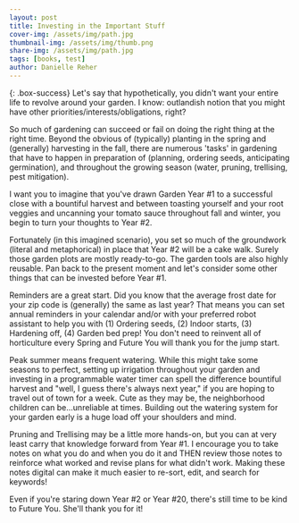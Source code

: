 ```yaml
---
layout: post
title: Investing in the Important Stuff
cover-img: /assets/img/path.jpg
thumbnail-img: /assets/img/thumb.png
share-img: /assets/img/path.jpg
tags: [books, test]
author: Danielle Reher
---
```


{: .box-success}
Let's say that hypothetically, you didn't want your entire life to revolve around your garden. I know: outlandish notion that you might have other priorities/interests/obligations, right?

So much of gardening can succeed or fail on doing the right thing at the right time. Beyond the obvious of (typically) planting in the spring and (generally) harvesting in the fall, there are numerous 'tasks' in gardening that have to happen in preparation of (planning, ordering seeds, anticipating germination), and throughout the growing season (water, pruning, trellising, pest mitigation). 

I want you to imagine that you've drawn Garden Year #1 to a successful close with a bountiful harvest and between toasting yourself and your root veggies and uncanning your tomato sauce throughout fall and winter, you begin to turn your thoughts to Year #2. 

Fortunately (in this imagined scenario), you set so much of the groundwork (literal and metaphorical) in place that Year #2 will be a cake walk. Surely those garden plots are mostly ready-to-go. The garden tools are also highly reusable. Pan back to the present moment and let's consider some other things that can be invested before Year #1. 

Reminders are a great start. Did you know that the average frost date for your zip code is (generally) the same as last year? That means you can set annual reminders in your calendar and/or with your preferred robot assistant to help you with (1) Ordering seeds, (2) Indoor starts, (3) Hardening off, (4) Garden bed prep! You don't need to reinvent all of horticulture every Spring and Future You will thank you for the jump start.

Peak summer means frequent watering. While this might take some seasons to perfect, setting up irrigation throughout your garden and investing in a programmable water timer can spell the difference bountiful harvest and "well, I guess there's always next year," if you are hoping to travel out of town for a week. Cute as they may be, the neighborhood children can be...unreliable at times. Building out the watering system for your garden early is a huge load off your shoulders and mind. 

Pruning and Trellising may be a little more hands-on, but you can at very least carry that knowledge forward from Year #1. I encourage you to take notes on what you do and when you do it and THEN review those notes to reinforce what worked and revise plans for what didn't work. Making these notes digital can make it much easier to re-sort, edit, and search for keywords!

Even if you're staring down Year #2 or Year #20, there's still time to be kind to Future You. She'll thank you for it!